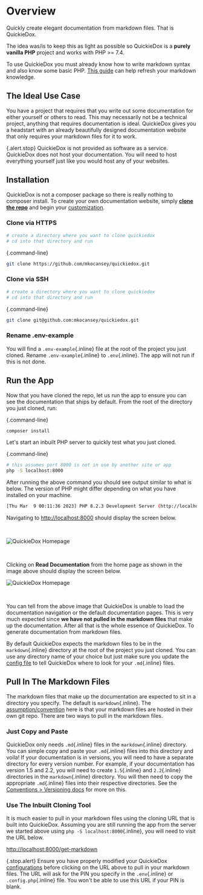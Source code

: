 # Overview

Quickly create elegant documentation from markdown files. That is QuickieDox. 

The idea was/is to keep this as light as possible so QuickieDox is a **purely vanilla PHP** project and works with PHP >= 7.4.

To use QuickieDox you must already know how to write markdown syntax and also know some basic PHP. [This guide](https://www.markdownguide.org/getting-started/) can help refresh your markdown knowledge.

## The Ideal Use Case

You have a project that requires that you write out some documentation for either yourself or others to read. This may necessarily not be a technical project, anything that requires documentation is ideal. QuickieDox gives you a headstart with an already beautifully designed documentation website that only requires your markdown files for it to work.

{.alert.stop}
QuickieDox is not provided as software as a service. QuickieDox does not host your documentation. You will need to host everything yourself just like you would host any of your websites. 

## Installation 

QuickieDox is not a composer package so there is really nothing to composer install. To create your own documentation website, simply [**clone the repo**](https://github.com/mkocansey/quickiedox-mds/archive/refs/heads/main.zip) and begin your [customization]({version}/customize-home). 

### Clone via HTTPS
```bash
# create a directory where you want to clone quickiedox
# cd into that directory and run 
```
{.command-line}
```bash
git clone https://github.com/mkocansey/quickiedox.git
```

### Clone via SSH
```bash
# create a directory where you want to clone quickiedox
# cd into that directory and run 
```
{.command-line}
```bash
git clone git@github.com:mkocansey/quickiedox.git
```

### Rename .env-example

You will find a `.env-example`{.inline} file at the root of the project you just cloned. Rename `.env-example`{.inline} to `.env`{.inline}. The app will not run if this is not done.

## Run the App

Now that you have cloned the repo, let us run the app to ensure you can see the documentation that 
ships by default. From the root of the directory you just cloned, run:

{.command-line}
```bash
composer install
```

Let's start an inbuilt PHP server to quickly test what you just cloned.

{.command-line}
```bash
# this assumes port 8000 is not in use by another site or app
php -S localhost:8000
```

After running the above command you should see output similar to what is below. The version of PHP might differ depending on what you have installed on your machine.

```bash
[Thu Mar  9 00:11:36 2023] PHP 8.2.3 Development Server (http://localhost:8000) started
```

Navigating to [http://localhost:8000](http://localhost:8000) should display the screen below.

&nbsp;


![QuickieDox Homepage](/assets/images/homepage.jpg)

&nbsp;

Clicking on **Read Documentation** from the home page as shown in the image above should display the screen below.

![QuickieDox Homepage](/assets/images/installation.jpg)

&nbsp;


You can tell from the above image that QuickieDox is unable to load the documentation navigation or the default documentation pages. This is very much expected since **we have not pulled in the markdown files** that make up the documentation. After all that is the whole essence of QuickieDox. To generate documentation from markdown files. 

By default QuickieDox expects the markdown files to be in the `markdown`{.inline} directory at the root of the project you just cloned. You can use any directory name of your choice but just make sure you update the [config file]({version}/customize-config) to tell QuickieDox where to look for your `.md`{.inline} files.

## Pull In The Markdown Files

The markdown files that make up the documentation are expected to sit in a directory you specify. The default is `markdown`{.inline}. The [assumption/convention]({version}/convention-doc) here is that your markdown files are hosted in their own git repo. There are two ways to pull in the markdown files.

### Just Copy and Paste

QuickieDox only needs `.md`{.inline} files in the `markdown`{.inline} directory. You can simple copy and paste your `.md`{.inline} files into this directory and voila! If your documentation is in versions, you will need to have a separate directory for every version number. For example, if your documentation has version 1.5 and 2.2, you will need to create `1.5`{.inline} and `2.2`{.inline} directories in the `markdown`{.inline} directory. You will then need to copy the appropriate `.md`{.inline} files into their respective directories. 
See the [Conventions > Versioning docs]({version}/convention-versions) for more on this.

### Use The Inbuilt Cloning Tool

It is much easier to pull in your markdown files using the cloning URL that is built into QuickieDox. Assuming you are still running the app from the server we started above using `php -S localhost:8000`{.inline}, you will need to visit the URL below.


[http://localhost:8000/get-markdown](http://localhost:8000/get-markdown)

{.stop.alert}
Ensure you have properly modified your QuickieDox [configurations]({version}/customize-config) before clicking on the URL above to pull in your markdown files. The URL will ask for the PIN you specify in the `.env`{.inline} or `.config.php`{.inline} file. You won't be able to use this URL if your PIN is blank.

&nbsp;
